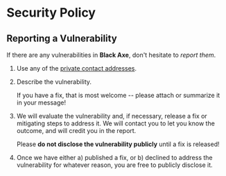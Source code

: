 # Security Policy

## Reporting a Vulnerability

If there are any vulnerabilities in **Black Axe**, don't hesitate to _report them_.

1. Use any of the [private contact addresses](https://github.com/Black-Axe/Black-Axe#support).
2. Describe the vulnerability.

   If you have a fix, that is most welcome -- please attach or summarize it in your message!

3. We will evaluate the vulnerability and, if necessary, release a fix or mitigating steps to address it. We will contact you to let you know the outcome, and will credit you in the report.

   Please **do not disclose the vulnerability publicly** until a fix is released!

4. Once we have either a) published a fix, or b) declined to address the vulnerability for whatever reason, you are free to publicly disclose it.
